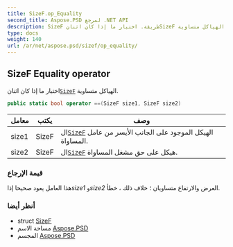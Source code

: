 ```yaml
---
title: SizeF.op_Equality
second_title: Aspose.PSD لمرجع .NET API
description: SizeF طريقة. اختبار ما إذا كان اثنانSizeF الهياكل متساوية.
type: docs
weight: 140
url: /ar/net/aspose.psd/sizef/op_equality/
---
```

## SizeF Equality operator

اختبار ما إذا كان اثنان[`SizeF`](../) الهياكل متساوية.

```csharp
public static bool operator ==(SizeF size1, SizeF size2)
```

| معامل | يكتب | وصف |
| --- | --- | --- |
| size1 | SizeF | ال[`SizeF`](../) الهيكل الموجود على الجانب الأيسر من عامل المساواة. |
| size2 | SizeF | ال[`SizeF`](../) هيكل على حق مشغل المساواة. |

### قيمة الإرجاع

هذا العامل يعود صحيحا إذا*size1* و*size2* العرض والارتفاع متساويان ؛ خلاف ذلك ، خطأ.

### أنظر أيضا

* struct [SizeF](../)
* مساحة الاسم [Aspose.PSD](../../sizef/)
* المجسم [Aspose.PSD](../../../)


